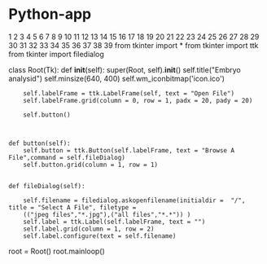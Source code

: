 # Python-app
1
2
3
4
5
6
7
8
9
10
11
12
13
14
15
16
17
18
19
20
21
22
23
24
25
26
27
28
29
30
31
32
33
34
35
36
37
38
39
from tkinter import *
from tkinter import ttk
from tkinter import filedialog
 
 
 
class Root(Tk):
    def __init__(self):
        super(Root, self).__init__()
        self.title("Embryo analysid")
        self.minsize(640, 400)
        self.wm_iconbitmap('icon.ico')
 
        self.labelFrame = ttk.LabelFrame(self, text = "Open File")
        self.labelFrame.grid(column = 0, row = 1, padx = 20, pady = 20)
 
        self.button()
 
 
 
    def button(self):
        self.button = ttk.Button(self.labelFrame, text = "Browse A File",command = self.fileDialog)
        self.button.grid(column = 1, row = 1)
 
 
    def fileDialog(self):
 
        self.filename = filedialog.askopenfilename(initialdir =  "/", title = "Select A File", filetype =
        (("jpeg files","*.jpg"),("all files","*.*")) )
        self.label = ttk.Label(self.labelFrame, text = "")
        self.label.grid(column = 1, row = 2)
        self.label.configure(text = self.filename)
 
 
 
 
 
root = Root()
root.mainloop()

